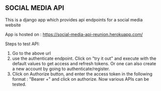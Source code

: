 ## SOCIAL MEDIA API ###
This is a django app which provides api endpoints for a social media website

App is hosted on : https://social-media-api-reunion.herokuapp.com/

Steps to test API:
1) Go to the above url
2) use the authenticate endpoint. Click on "try it out" and execute with the default values to get access and refresh tokens. Or one can also create a new account by going to authenticate/register.
3) Click on Authorize button, and enter the access token in the following format : "Bearer +<access-token>" and click on authorize. Now various APIs can be tested.
